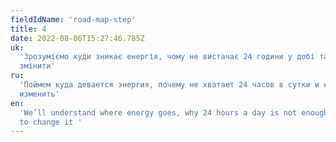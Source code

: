 ```yaml
---
fieldIdName: 'road-map-step'
title: 4
date: 2022-08-06T15:27:46.785Z
uk:
  'Зрозуміємо куди зникає енергія, чому не вистачає 24 години у добі та як це
  змінити'
ru:
  'Поймем куда девается энергия, почему не хватает 24 часов в сутки и как это
  изменить'
en:
  'We’ll understand where energy goes, why 24 hours a day is not enough and how
  to change it '
---
```

